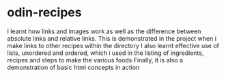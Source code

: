 # odin-recipes
I learnt how links and images work as well as the difference between absolute links and relative links. 
This is demonstrated in the project when i make links to other recipes within the directory
I also learnt effective use of lists, unordered and ordered, which i used in the listing of ingredients, recipes and steps to make the various foods
Finally, it is also a demonstration of basic html concepts in action

